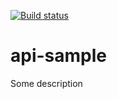 [![Build status](https://ci.appveyor.com/api/projects/status/8mbw6axkw7t2rc22?svg=true)](https://ci.appveyor.com/project/shyyka/api-sample)

# api-sample

Some description

